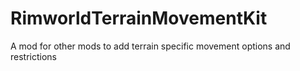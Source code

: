 # RimworldTerrainMovementKit
A mod for other mods to add terrain specific movement options and restrictions
